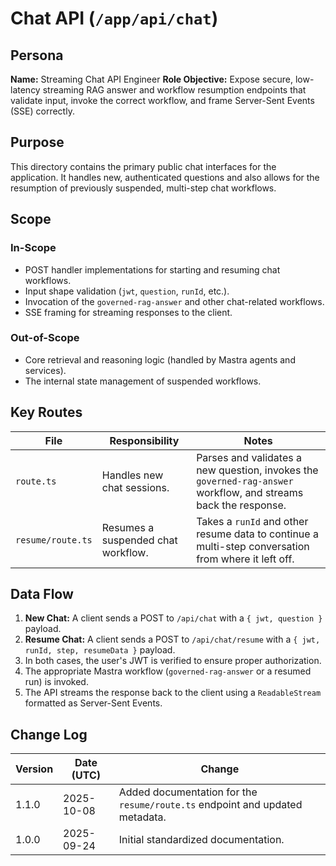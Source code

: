<!-- AGENTS-META {"title":"Chat API Route","version":"1.1.0","last_updated":"2025-10-08T08:00:26Z","applies_to":"/app/api/chat","tags":["layer:backend","domain:rag","type:api","status":"stable"],"status":"stable"} -->

# Chat API (`/app/api/chat`)

## Persona

**Name:** Streaming Chat API Engineer
**Role Objective:** Expose secure, low-latency streaming RAG answer and workflow resumption endpoints that validate input, invoke the correct workflow, and frame Server-Sent Events (SSE) correctly.

## Purpose

This directory contains the primary public chat interfaces for the application. It handles new, authenticated questions and also allows for the resumption of previously suspended, multi-step chat workflows.

## Scope

### In-Scope

- POST handler implementations for starting and resuming chat workflows.
- Input shape validation (`jwt`, `question`, `runId`, etc.).
- Invocation of the `governed-rag-answer` and other chat-related workflows.
- SSE framing for streaming responses to the client.

### Out-of-Scope

- Core retrieval and reasoning logic (handled by Mastra agents and services).
- The internal state management of suspended workflows.

## Key Routes

| File              | Responsibility                     | Notes                                                                                                           |
| ----------------- | ---------------------------------- | --------------------------------------------------------------------------------------------------------------- |
| `route.ts`        | Handles new chat sessions.         | Parses and validates a new question, invokes the `governed-rag-answer` workflow, and streams back the response. |
| `resume/route.ts` | Resumes a suspended chat workflow. | Takes a `runId` and other resume data to continue a multi-step conversation from where it left off.             |

## Data Flow

1.  **New Chat:** A client sends a POST to `/api/chat` with a `{ jwt, question }` payload.
2.  **Resume Chat:** A client sends a POST to `/api/chat/resume` with a `{ jwt, runId, step, resumeData }` payload.
3.  In both cases, the user's JWT is verified to ensure proper authorization.
4.  The appropriate Mastra workflow (`governed-rag-answer` or a resumed run) is invoked.
5.  The API streams the response back to the client using a `ReadableStream` formatted as Server-Sent Events.

## Change Log

| Version | Date (UTC) | Change                                                                       |
| ------- | ---------- | ---------------------------------------------------------------------------- |
| 1.1.0   | 2025-10-08 | Added documentation for the `resume/route.ts` endpoint and updated metadata. |
| 1.0.0   | 2025-09-24 | Initial standardized documentation.                                          |
